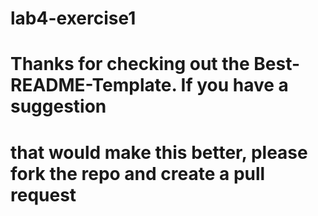 # lab4-exercise1
# Thanks for checking out the Best-README-Template. If you have a suggestion
# that would make this better, please fork the repo and create a pull request